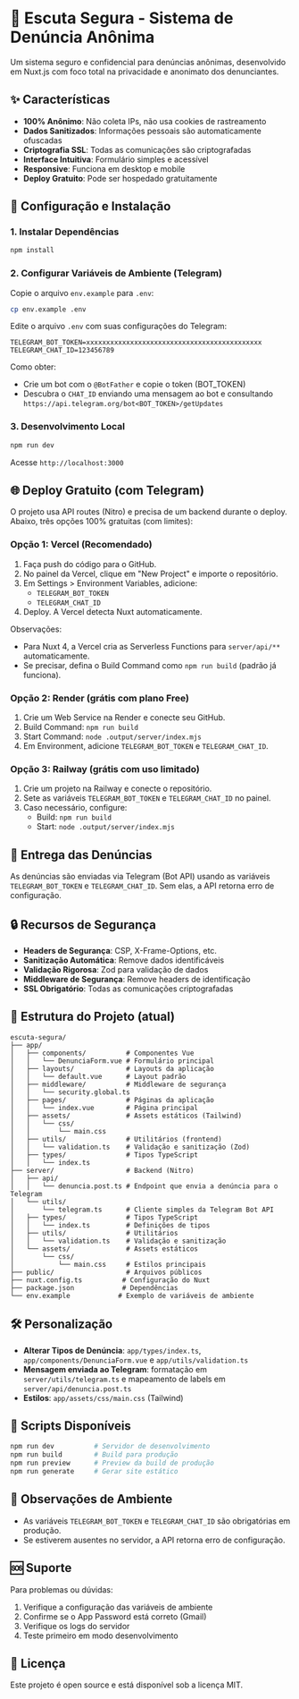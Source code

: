 # 🔐 Escuta Segura - Sistema de Denúncia Anônima

Um sistema seguro e confidencial para denúncias anônimas, desenvolvido em Nuxt.js com foco total na privacidade e anonimato dos denunciantes.

## ✨ Características

- **100% Anônimo**: Não coleta IPs, não usa cookies de rastreamento
- **Dados Sanitizados**: Informações pessoais são automaticamente ofuscadas
- **Criptografia SSL**: Todas as comunicações são criptografadas
- **Interface Intuitiva**: Formulário simples e acessível
- **Responsive**: Funciona em desktop e mobile
- **Deploy Gratuito**: Pode ser hospedado gratuitamente

## 🚀 Configuração e Instalação

### 1. Instalar Dependências

```bash
npm install
```

### 2. Configurar Variáveis de Ambiente (Telegram)

Copie o arquivo `env.example` para `.env`:

```bash
cp env.example .env
```

Edite o arquivo `.env` com suas configurações do Telegram:

```env
TELEGRAM_BOT_TOKEN=xxxxxxxxxxxxxxxxxxxxxxxxxxxxxxxxxxxxxxxxxxxx
TELEGRAM_CHAT_ID=123456789
```

Como obter:
- Crie um bot com o `@BotFather` e copie o token (BOT_TOKEN)
- Descubra o `CHAT_ID` enviando uma mensagem ao bot e consultando `https://api.telegram.org/bot<BOT_TOKEN>/getUpdates`

### 3. Desenvolvimento Local

```bash
npm run dev
```

Acesse `http://localhost:3000`

## 🌐 Deploy Gratuito (com Telegram)

O projeto usa API routes (Nitro) e precisa de um backend durante o deploy. Abaixo, três opções 100% gratuitas (com limites):

### Opção 1: Vercel (Recomendado)

1. Faça push do código para o GitHub.
2. No painel da Vercel, clique em "New Project" e importe o repositório.
3. Em Settings > Environment Variables, adicione:
   - `TELEGRAM_BOT_TOKEN`
   - `TELEGRAM_CHAT_ID`
4. Deploy. A Vercel detecta Nuxt automaticamente.

Observações:
- Para Nuxt 4, a Vercel cria as Serverless Functions para `server/api/**` automaticamente.
- Se precisar, defina o Build Command como `npm run build` (padrão já funciona).

### Opção 2: Render (grátis com plano Free)

1. Crie um Web Service na Render e conecte seu GitHub.
2. Build Command: `npm run build`
3. Start Command: `node .output/server/index.mjs`
4. Em Environment, adicione `TELEGRAM_BOT_TOKEN` e `TELEGRAM_CHAT_ID`.

### Opção 3: Railway (grátis com uso limitado)

1. Crie um projeto na Railway e conecte o repositório.
2. Sete as variáveis `TELEGRAM_BOT_TOKEN` e `TELEGRAM_CHAT_ID` no painel.
3. Caso necessário, configure:
   - Build: `npm run build`
   - Start: `node .output/server/index.mjs`

## 📲 Entrega das Denúncias

As denúncias são enviadas via Telegram (Bot API) usando as variáveis `TELEGRAM_BOT_TOKEN` e `TELEGRAM_CHAT_ID`.
Sem elas, a API retorna erro de configuração.

## 🔒 Recursos de Segurança

- **Headers de Segurança**: CSP, X-Frame-Options, etc.
- **Sanitização Automática**: Remove dados identificáveis
- **Validação Rigorosa**: Zod para validação de dados
- **Middleware de Segurança**: Remove headers de identificação
- **SSL Obrigatório**: Todas as comunicações criptografadas

## 📁 Estrutura do Projeto (atual)

```
escuta-segura/
├── app/
│   ├── components/          # Componentes Vue
│   │   └── DenunciaForm.vue # Formulário principal
│   ├── layouts/             # Layouts da aplicação
│   │   └── default.vue      # Layout padrão
│   ├── middleware/          # Middleware de segurança
│   │   └── security.global.ts
│   ├── pages/               # Páginas da aplicação
│   │   └── index.vue        # Página principal
│   ├── assets/              # Assets estáticos (Tailwind)
│   │   └── css/
│   │       └── main.css
│   ├── utils/               # Utilitários (frontend)
│   │   └── validation.ts    # Validação e sanitização (Zod)
│   ├── types/               # Tipos TypeScript
│   │   └── index.ts
├── server/                  # Backend (Nitro)
│   ├── api/
│   │   └── denuncia.post.ts # Endpoint que envia a denúncia para o Telegram
│   └── utils/
│       └── telegram.ts      # Cliente simples da Telegram Bot API
│   ├── types/               # Tipos TypeScript
│   │   └── index.ts         # Definições de tipos
│   ├── utils/               # Utilitários
│   │   └── validation.ts    # Validação e sanitização
│   └── assets/              # Assets estáticos
│       └── css/
│           └── main.css     # Estilos principais
├── public/                  # Arquivos públicos
├── nuxt.config.ts          # Configuração do Nuxt
├── package.json            # Dependências
└── env.example            # Exemplo de variáveis de ambiente
```

## 🛠️ Personalização

- **Alterar Tipos de Denúncia**: `app/types/index.ts`, `app/components/DenunciaForm.vue` e `app/utils/validation.ts`
- **Mensagem enviada ao Telegram**: formatação em `server/utils/telegram.ts` e mapeamento de labels em `server/api/denuncia.post.ts`
- **Estilos**: `app/assets/css/main.css` (Tailwind)

## 🔧 Scripts Disponíveis

```bash
npm run dev          # Servidor de desenvolvimento
npm run build        # Build para produção
npm run preview      # Preview da build de produção
npm run generate     # Gerar site estático
```

## 📝 Observações de Ambiente

- As variáveis `TELEGRAM_BOT_TOKEN` e `TELEGRAM_CHAT_ID` são obrigatórias em produção.
- Se estiverem ausentes no servidor, a API retorna erro de configuração.

## 🆘 Suporte

Para problemas ou dúvidas:
1. Verifique a configuração das variáveis de ambiente
2. Confirme se o App Password está correto (Gmail)
3. Verifique os logs do servidor
4. Teste primeiro em modo desenvolvimento

## 📄 Licença

Este projeto é open source e está disponível sob a licença MIT.
